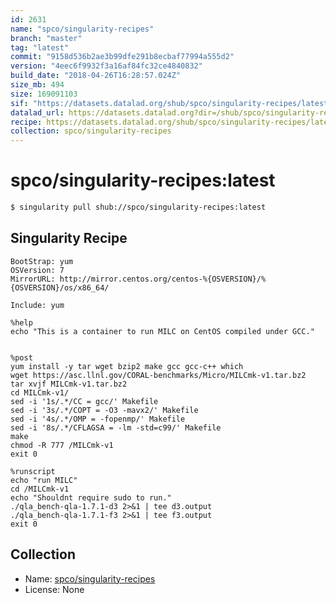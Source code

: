 ```yaml
---
id: 2631
name: "spco/singularity-recipes"
branch: "master"
tag: "latest"
commit: "9158d536b2ae3b99dfe291b8ecbaf77994a555d2"
version: "4eec6f9932f3a16af84fc32ce4840832"
build_date: "2018-04-26T16:28:57.024Z"
size_mb: 494
size: 169091103
sif: "https://datasets.datalad.org/shub/spco/singularity-recipes/latest/2018-04-26-9158d536-4eec6f99/4eec6f9932f3a16af84fc32ce4840832.simg"
datalad_url: https://datasets.datalad.org?dir=/shub/spco/singularity-recipes/latest/2018-04-26-9158d536-4eec6f99/
recipe: https://datasets.datalad.org/shub/spco/singularity-recipes/latest/2018-04-26-9158d536-4eec6f99/Singularity
collection: spco/singularity-recipes
---
```


# spco/singularity-recipes:latest

```bash
$ singularity pull shub://spco/singularity-recipes:latest
```

## Singularity Recipe

```singularity
BootStrap: yum
OSVersion: 7
MirrorURL: http://mirror.centos.org/centos-%{OSVERSION}/%{OSVERSION}/os/x86_64/

Include: yum

%help
echo "This is a container to run MILC on CentOS compiled under GCC."


%post
yum install -y tar wget bzip2 make gcc gcc-c++ which
wget https://asc.llnl.gov/CORAL-benchmarks/Micro/MILCmk-v1.tar.bz2
tar xvjf MILCmk-v1.tar.bz2
cd MILCmk-v1/
sed -i '1s/.*/CC = gcc/' Makefile
sed -i '3s/.*/COPT = -O3 -mavx2/' Makefile
sed -i '4s/.*/OMP = -fopenmp/' Makefile
sed -i '8s/.*/CFLAGSA = -lm -std=c99/' Makefile
make
chmod -R 777 /MILCmk-v1
exit 0

%runscript
echo "run MILC"
cd /MILCmk-v1
echo "Shouldnt require sudo to run."
./qla_bench-qla-1.7.1-d3 2>&1 | tee d3.output
./qla_bench-qla-1.7.1-f3 2>&1 | tee f3.output
exit 0
```

## Collection

 - Name: [spco/singularity-recipes](https://github.com/spco/singularity-recipes)
 - License: None

